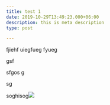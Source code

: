 ```yaml
---
title: test 1
date: 2019-10-29T13:49:23.000+06:00
description: this is meta description
type: post

---
```

fjiehf uiegfueg fyueg

gsf

sfgos g

sg 

soghisog![](/uploads/rplot09.png)
